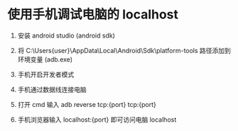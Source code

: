 # 使用手机调试电脑的 localhost

1. 安装 android studio (android sdk)

2. 将 C:\Users\{user}\AppData\Local\Android\Sdk\platform-tools 路径添加到环境变量 (adb.exe)

3. 手机开启开发者模式

4. 手机通过数据线连接电脑

5. 打开 cmd 输入 adb reverse tcp:{port} tcp:{port}

6. 手机浏览器输入 localhost:{port} 即可访问电脑 localhost
